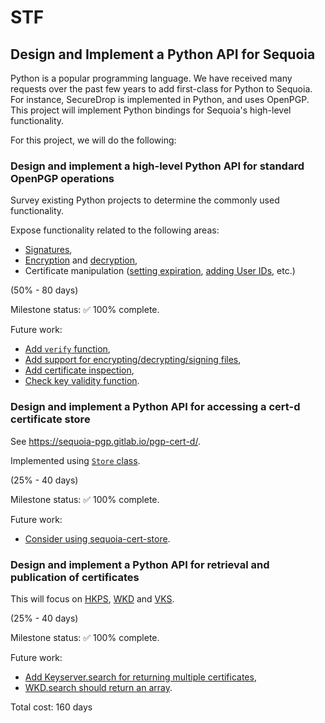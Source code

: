 # STF

## Design and Implement a Python API for Sequoia

Python is a popular programming language. We have received many requests over
the past few years to add first-class for Python to Sequoia. For instance, SecureDrop
is implemented in Python, and uses OpenPGP. This project will implement Python
bindings for Sequoia's high-level functionality.

For this project, we will do the following:

### Design and implement a high-level Python API for standard OpenPGP operations

Survey existing Python projects to determine the commonly used
functionality.

Expose functionality related to the following areas:

  - [Signatures](https://wiktor.codeberg.page/pysequoia/#sign),
  - [Encryption](https://wiktor.codeberg.page/pysequoia/#encrypt) and [decryption](https://wiktor.codeberg.page/pysequoia/#decrypt),
  - Certificate manipulation ([setting expiration](https://wiktor.codeberg.page/pysequoia/#key-expiration), [adding User IDs](https://wiktor.codeberg.page/pysequoia/#user-ids), etc.)

(50% - 80 days)

Milestone status: ✅ 100% complete.

Future work:

  - [Add `verify` function](https://codeberg.org/wiktor/pysequoia/issues/54),
  - [Add support for encrypting/decrypting/signing files](https://codeberg.org/wiktor/pysequoia/issues/65),
  - [Add certificate inspection](https://codeberg.org/wiktor/pysequoia/issues/56),
  - [Check key validity function](https://codeberg.org/wiktor/pysequoia/issues/52).

### Design and implement a Python API for accessing a cert-d certificate store

See https://sequoia-pgp.gitlab.io/pgp-cert-d/.

Implemented using [`Store` class](https://wiktor.codeberg.page/pysequoia/#certd-integration).

(25% - 40 days)

Milestone status: ✅ 100% complete.

Future work:

  - [Consider using sequoia-cert-store](https://codeberg.org/wiktor/pysequoia/issues/15).

### Design and implement a Python API for retrieval and publication of certificates

This will focus on [HKPS](https://wiktor.codeberg.page/pysequoia/#key-server), [WKD](https://wiktor.codeberg.page/pysequoia/#wkd) and [VKS](https://wiktor.codeberg.page/pysequoia/#vks).

(25% - 40 days)

Milestone status: ✅ 100% complete.

Future work:

  - [Add Keyserver.search for returning multiple certificates](https://codeberg.org/wiktor/pysequoia/issues/58),
  - [WKD.search should return an array](https://codeberg.org/wiktor/pysequoia/issues/57).

Total cost: 160 days
